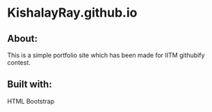 # KishalayRay.github.io

## About:
This is a simple portfolio site which has been made for IITM githubify contest.
## Built with:
HTML
Bootstrap

